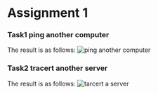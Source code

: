 # Assignment 1
### Task1 ping another computer
The result is as follows:
![ping another computer](https://note.youdao.com/yws/api/personal/file/WEBed5cccc41d6d9f6b1b2e76aedd0380d9?method=download&shareKey=e91ebc55b2a90d8c67d4ae7c4a6e766e)
### Task2 tracert another server
The result is as follows:
![tarcert a server](https://note.youdao.com/yws/api/personal/file/WEB7549cd165e88d718fa1e0b7b02fb3bd7?method=download&shareKey=326bb701416efc803cc096428ce40f83)


